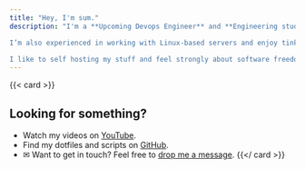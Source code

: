 ```yaml
---
title: "Hey, I'm sum."
description: "I'm a **Upcoming Devops Engineer** and **Engineering student** who has a strong interest in Networking, linux, penetration testing and technology in general. 

I’m also experienced in working with Linux-based servers and enjoy tinkering with them to improve my skills.I am a 21 old guy from India.

I like to self hosting my stuff and feel strongly about software freedom, digital privacy, and decentralization."
---
```


{{< card >}}
## Looking for something?

-  Watch my videos on [YouTube](https://youtube.com/@sumonelove).
-  Find my dotfiles and scripts on [GitHub](https://github.com/sumo1e).
- ✉ Want to get in touch? Feel free to [drop me a message](/contact).
{{</ card >}}
